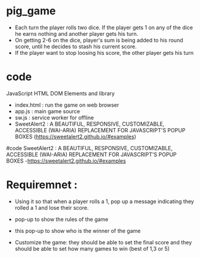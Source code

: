 # pig_game
- Each turn the player rolls two dice. If the player gets 1 on any of the dice he earns nothing and another player gets his turn. 
- On getting 2-6 on the dice, player's sum is being added to his round score, until he decides to stash his current score. 
- If the player want to stop loosing his score, the other player gets his turn


# code 
JavaScript HTML DOM Elements and library 
- index.html : run the game on web browser
- app.js : main game source 
- sw.js : service worker for offline 
- SweetAlert2 : A BEAUTIFUL, RESPONSIVE, CUSTOMIZABLE, ACCESSIBLE (WAI-ARIA) REPLACEMENT FOR JAVASCRIPT'S POPUP BOXES (https://sweetalert2.github.io/#examples)

#code 
SweetAlert2 : A BEAUTIFUL, RESPONSIVE, CUSTOMIZABLE, ACCESSIBLE (WAI-ARIA) REPLACEMENT FOR JAVASCRIPT'S POPUP BOXES
-https://sweetalert2.github.io/#examples

# Requiremnet :
- Using it so that when a player rolls a 1, pop up a message indicating they rolled a 1 and lose their score.
- pop-up to show the rules of the game
- this pop-up to show who is the winner of the game

- Customize the game: they should be able to set the final score and they should be able to set how many games to win (best of 1,3 or 5)
